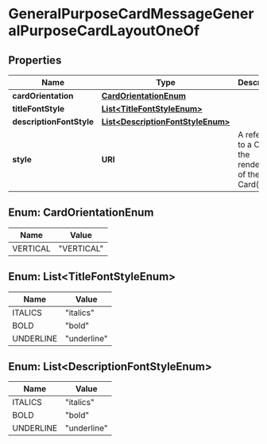 

# GeneralPurposeCardMessageGeneralPurposeCardLayoutOneOf


## Properties

| Name | Type | Description | Notes |
|------------ | ------------- | ------------- | -------------|
|**cardOrientation** | [**CardOrientationEnum**](#CardOrientationEnum) |  |  |
|**titleFontStyle** | [**List&lt;TitleFontStyleEnum&gt;**](#List&lt;TitleFontStyleEnum&gt;) |  |  [optional] |
|**descriptionFontStyle** | [**List&lt;DescriptionFontStyleEnum&gt;**](#List&lt;DescriptionFontStyleEnum&gt;) |  |  [optional] |
|**style** | **URI** | A reference to a CSS for the rendering of the Rich Card(s). |  [optional] |



## Enum: CardOrientationEnum

| Name | Value |
|---- | -----|
| VERTICAL | &quot;VERTICAL&quot; |



## Enum: List&lt;TitleFontStyleEnum&gt;

| Name | Value |
|---- | -----|
| ITALICS | &quot;italics&quot; |
| BOLD | &quot;bold&quot; |
| UNDERLINE | &quot;underline&quot; |



## Enum: List&lt;DescriptionFontStyleEnum&gt;

| Name | Value |
|---- | -----|
| ITALICS | &quot;italics&quot; |
| BOLD | &quot;bold&quot; |
| UNDERLINE | &quot;underline&quot; |



